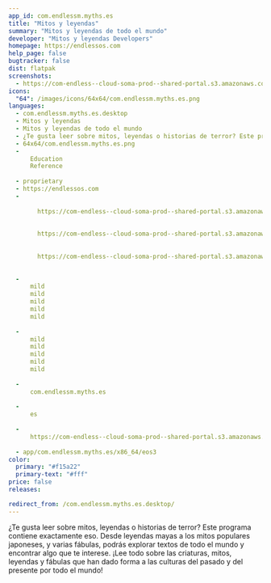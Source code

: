 ```yaml
---
app_id: com.endlessm.myths.es
title: "Mitos y leyendas"
summary: "Mitos y leyendas de todo el mundo"
developer: "Mitos y leyendas Developers"
homepage: https://endlessos.com
help_page: false
bugtracker: false
dist: flatpak
screenshots:
  - https://com-endless--cloud-soma-prod--shared-portal.s3.amazonaws.com/apps.283.screenshots.bd8a608c-c0a2-4525-a501-f8a0cfdedd96_20181023202810055.png
icons:
  "64": /images/icons/64x64/com.endlessm.myths.es.png
languages:
  - com.endlessm.myths.es.desktop
  - Mitos y leyendas
  - Mitos y leyendas de todo el mundo
  - ¿Te gusta leer sobre mitos, leyendas o historias de terror? Este programa contiene exactamente eso. Desde leyendas mayas a los mitos populares japoneses, y varias fábulas, podrás explorar textos de todo el mundo y encontrar algo que te interese. ¡Lee todo sobre las criaturas, mitos, leyendas y fábulas que han dado forma a las culturas del pasado y del presente por todo el mundo!
  - 64x64/com.endlessm.myths.es.png
  - 
      Education
      Reference
    
  - proprietary
  - https://endlessos.com
  - 
      
        https://com-endless--cloud-soma-prod--shared-portal.s3.amazonaws.com/apps.283.screenshots.bd8a608c-c0a2-4525-a501-f8a0cfdedd96_20181023202810055.png
      
      
        https://com-endless--cloud-soma-prod--shared-portal.s3.amazonaws.com/apps.283.screenshots.3a1092f9-468d-4139-8238-1a11b0fb1e5c_20181023202810055.png
      
      
        https://com-endless--cloud-soma-prod--shared-portal.s3.amazonaws.com/apps.283.screenshots.9270c86e-fbb4-41a3-83ad-d898bd9b2d56_20181023202810055.png
      
    
  - 
      mild
      mild
      mild
      mild
      mild
    
  - 
      mild
      mild
      mild
      mild
      mild
    
  - 
      com.endlessm.myths.es
    
  - 
      es
    
  - 
      https://com-endless--cloud-soma-prod--shared-portal.s3.amazonaws.com/app.1310.appCenterThumbnail.a2f17840-3cd8-4782-836e-9c2b39d4ae27_201810232027415959.jpg
    
  - app/com.endlessm.myths.es/x86_64/eos3
color:
  primary: "#f15a22"
  primary-text: "#fff"
price: false
releases:

redirect_from: /com.endlessm.myths.es.desktop/
---
```


<p>¿Te gusta leer sobre mitos, leyendas o historias de terror? Este programa contiene exactamente eso. Desde leyendas mayas a los mitos populares japoneses, y varias fábulas, podrás explorar textos de todo el mundo y encontrar algo que te interese. ¡Lee todo sobre las criaturas, mitos, leyendas y fábulas que han dado forma a las culturas del pasado y del presente por todo el mundo!</p>
